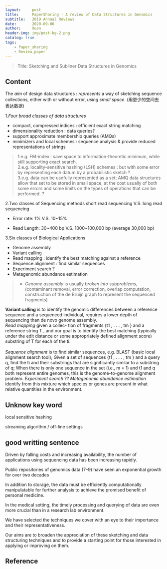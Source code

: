 ```yaml
---
layout:     post
title:      PaperSharing - A review of Data Structures in Genomics
subtitle:   2019 Annual Reviews
date:       2020-09-06
author:     Xuan
header-img: img/post-bg-2.png
catalog: true
tags:
    - Paper_sharing 
    - Review_paper
---
```


> Title: Sketching and Subliner Data Structures in Genomics


## Content

The *aim* of design data structures : *represents* a way of sketching sequence collections, either with or without error, *using small space*. (用更少的空间去表达数据)



1.*Four broad classes of data structures*
- compact, compressed indices : efficient exact string matching 
- dimensionality reduction : data queries?
- support approximate membership queries (AMQs)
- minimizers and local schemes : sequence analysis & provide reduced representations of strings

> 1.e.g. FM-index : save space to information-theoretic minimum, while still supporting exact search.  
2.e.g. locality-sensitive hashing (LSH) schemes : but with some error by representing each datum by a probabilistic sketch ?  
3.e.g.  data can be usefully represented as a set; AMQ data structures allow that set to be stored in small space, at the cost usually of both some errors and some limits on the types of operations that can be performed. ?



2.Two classes of Sequencing methods
short read sequencing V.S. long read sequencing
- Error rate: 1% V.S. 10\~15%

- Read Length: 30\~400 bp V.S. 1000\~100,000 bp (average 30,000 bp)



3.Six classes of Biological Applications
- Genome assembly 
- Variant calling
- Read mapping : identify the best matching against a reference
- Sequence alignment : find similar sequences
- Experiment search ? 
- Metagenomic abundance estimation


> - *Genome assembly* is usually *broken into subproblems*, (contaminant removal, error correction, overlap computation, construction of the de Bruijn graph to represent the sequenced fragments)  
  
**Variant calling** is to identify the genomic differences between a reference sequence and a sequenced individual, requires a lower depth of sequencing than de novo genome assembly. <br />
*Read mapping* given a collec- tion of fragments {t1 , . . . , tm } and a reference string T , and our goal is to identify the best matching (typically under the edit distance or some appropriately defined alignment score) substring of T for each of the ti.<br />   
*Sequence alignment* is to find similar sequences, e.g. BLAST (basic local alignment search tool); Given a set of sequences {t1 , . . . , tm } and a query q, find the ti and their substrings that are significantly similar to a substring of q; When there is only one sequence in the set (i.e., m = 1) and t1 and q both represent entire genomes, this is the genome-to-genome alignment problem.
*Experiment search* ??
*Metagenomic abundance estimation* identify from this mixture which species or genes are present in what relative quantities in the environment.







<!-- ![paper structure](/img/post-ct-kmerr.png) -->

## Unknow key word

local sensitive hashing

streaming algorithm / off-line settings








## good writting sentence

Driven by falling costs and increasing availability, the number of applications using sequencing data has been increasing rapidly. 

Public repositories of genomics data (7–9) have seen an exponential growth for over two decades 

In addition to storage, the data must be efficiently computationally manipulatable for further analysis to achieve the promised benefit of personal medicine. 

In the medical setting, the timely processing and querying of data are even more crucial than in a research lab environment. 


We have selected the techniques we cover with an eye to their importance and their representativeness.

Our aims are to broaden the appreciation of these sketching and data structuring techniques and to provide a starting point for those interested in applying or improving on them. 


## Reference

